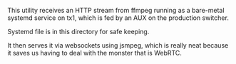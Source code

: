 This utility receives an HTTP stream from ffmpeg running as a bare-metal systemd service on tx1, which is fed by an AUX on the production switcher.

Systemd file is in this directory for safe keeping.

It then serves it via websockets using jsmpeg, which is really neat because it saves us having to deal with the monster that is WebRTC.
